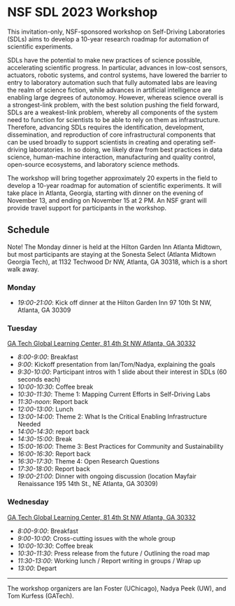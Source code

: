 # NSF SDL 2023 Workshop

This invitation-only, NSF-sponsored workshop on Self-Driving Laboratories (SDLs) aims to develop a 10-year research roadmap for automation of scientific experiments.

SDLs have the potential to make new practices of science possible, accelerating scientific progress. In particular, advances in low-cost sensors, actuators, robotic systems, and control systems, have lowered the barrier to entry to laboratory automation such that fully automated labs are leaving the realm of science fiction, while advances in artificial intelligence are enabling large degrees of autonomoy. However, whereas science overall is a strongest-link problem, with the best solution pushing the field forward, SDLs are a weakest-link problem, whereby all components of the system need to function for scientists to be able to rely on them as infrastructure. Therefore, advancing SDLs requires the identification, development, dissemination, and reproduction of core infrastructural components that can be used broadly to support scientists in creating and operating self-driving laboratories. In so doing, we likely draw from best practices in data science, human-machine interaction, manufacturing and quality control, open-source ecosystems, and laboratory science methods.

The workshop will bring together approximately 20 experts in the field to develop a 10-year roadmap for automation of scientific experiments. It will take place in Atlanta, Georgia, starting with dinner on the evening of November 13, and ending on November 15 at 2 PM. An NSF grant will provide travel support for participants in the workshop.

## Schedule
Note! The Monday dinner is held at the Hilton Garden Inn Atlanta Midtown, but most participants are staying at the Sonesta Select (Atlanta Midtown Georgia Tech), at 1132 Techwood Dr NW, Atlanta, GA 30318, which is a short walk away.

### Monday
- _19:00-21:00_: Kick off dinner at the Hilton Garden Inn 97 10th St NW, Atlanta, GA 30309

### Tuesday
[GA Tech Global Learning Center, 81 4th St NW Atlanta, GA 30332](https://pe.gatech.edu/global-learning-center/directions)
- _8:00-9:00_: Breakfast
- _9:00_: Kickoff presentation from Ian/Tom/Nadya, explaining the goals
- _9:30-10:00_: Participant intros with 1 slide about their interest in SDLs (60 seconds each)
- _10:00-10:30_: Coffee break
- _10:30-11:30_: Theme 1: Mapping Current Efforts in Self-Driving Labs
- _11:30-noon_: Report back
- _12:00-13:00_: Lunch
- _13:00-14:00_: Theme 2: What Is the Critical Enabling Infrastructure Needed
- _14:00-14:30_: report back
- _14:30-15:00_: Break
- _15:00-16:00_: Theme 3: Best Practices for Community and Sustainability
- _16:00-16:30_: Report back
- _16:30-17:30_: Theme 4: Open Research Questions
- _17:30-18:00_: Report back
- _19:00-21:00_: Dinner with ongoing discussion (location Mayfair Renaissance 195 14th St., NE Atlanta, GA 30309)

### Wednesday
[GA Tech Global Learning Center, 81 4th St NW Atlanta, GA 30332](https://pe.gatech.edu/global-learning-center/directions)
- _8:00-9:00_: Breakfast
- _9:00-10:00_: Cross-cutting issues with the whole group
- _10:00-10:30_: Coffee break
- _10:30-11:30_: Press release from the future / Outlining the road map
- _11:30-13:00_: Working lunch / Report writing in groups / Wrap up
- _13:00_: Depart

---

The workshop organizers are Ian Foster (UChicago), Nadya Peek (UW), and Tom Kurfess (GATech).
